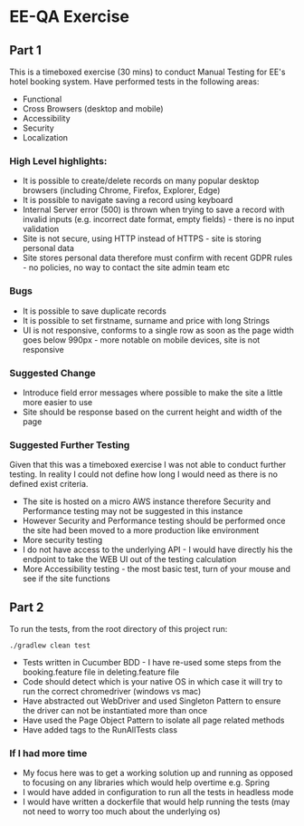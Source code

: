 # EE-QA Exercise

## Part 1

This is a timeboxed exercise (30 mins) to conduct Manual Testing for EE's hotel booking system. Have performed tests in the following areas:

- Functional
- Cross Browsers (desktop and mobile)
- Accessibility
- Security
- Localization

### High Level highlights:

- It is possible to create/delete records on many popular desktop browsers (including Chrome, Firefox, Explorer, Edge)
- It is possible to navigate saving a record using keyboard
- Internal Server error (500) is thrown when trying to save a record with invalid inputs (e.g. incorrect date format, empty fields) - there is no input validation
- Site is not secure, using HTTP instead of HTTPS - site is storing personal data
- Site stores personal data therefore must confirm with recent GDPR rules - no policies, no way to contact the site admin team etc

### Bugs
- It is possible to save duplicate records
- It is possible to set firstname, surname and price with long Strings
- UI is not responsive, conforms to a single row as soon as the page width goes below 990px - more notable on mobile devices, site is not responsive

### Suggested Change
- Introduce field error messages where possible to make the site a little more easier to use
- Site should be response based on the current height and width of the page

### Suggested Further Testing
Given that this was a timeboxed exercise I was not able to conduct further testing. In reality I could not define how long I would need as there is no defined exist criteria.
- The site is hosted on a micro AWS instance therefore Security and Performance testing may not be suggested in this instance
- However Security and Performance testing should be performed once the site had been moved to a more production like environment
- More security testing
- I do not have access to the underlying API - I would have directly his the endpoint to take the WEB UI out of the testing calculation
- More Accessibility testing - the most basic test, turn of your mouse and see if the site functions

## Part 2

To run the tests, from the root directory of this project run:

```
./gradlew clean test
```

- Tests written in Cucumber BDD - I have re-used some steps from the booking.feature file in deleting.feature file
- Code should detect which is your native OS in which case it will try to run the correct chromedriver (windows vs mac)
- Have abstracted out WebDriver and used Singleton Pattern to ensure the driver can not be instantiated more than once
- Have used the Page Object Pattern to isolate all page related methods
- Have added tags to the RunAllTests class

### If I had more time

- My focus here was to get a working solution up and running as opposed to focusing on any libraries which would help overtime e.g. Spring
- I would have added in configuration to run all the tests in headless mode
- I would have written a dockerfile that would help running the tests (may not need to worry too much about the underlying os)